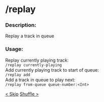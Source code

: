 # /replay

### Description:
Replay a track in queue<br>

### Usage:
Replay currently playing track:<br>
`/replay currently-playing`<br>
Add currently playing track to start of queue:<br>
`/replay add`<br>
Add a track in queue to play next:<br>
`/replay from-queue queue-number:<Int>`<br>

<a class="button prev" href="./#/commands/musiccommands/skip" role="button">< Skip</a>
<a class="button next" href="./#/commands/musiccommands/shuffle" role="button">Shuffle ></a>